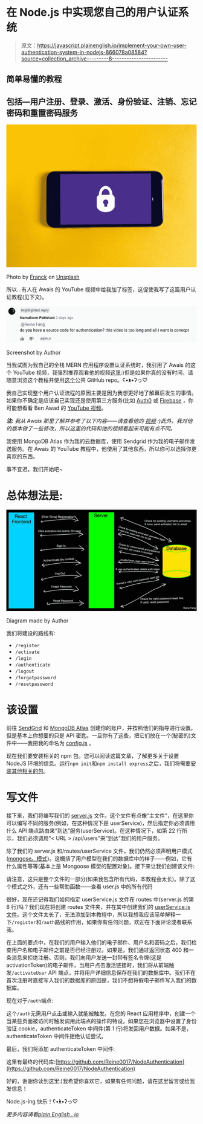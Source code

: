 # 在 Node.js 中实现您自己的用户认证系统

> 原文：<https://javascript.plainenglish.io/implement-your-own-user-authentication-system-in-nodejs-866078a08584?source=collection_archive---------8----------------------->

## 简单易懂的教程

## 包括—用户注册、登录、激活、身份验证、注销、忘记密码和重置密码服务

![](img/7307905b9a04241b6cb0996da094371e.png)

Photo by [Franck](https://unsplash.com/@franckinjapan?utm_source=medium&utm_medium=referral) on [Unsplash](https://unsplash.com?utm_source=medium&utm_medium=referral)

所以…有人在 Awais 的 YouTube 视频中给我加了标签，这促使我写了这篇用户认证教程(见下文)。

![](img/02c327c817d84384abfe7e0de5a99ae3.png)

Screenshot by Author

当我试图为我自己的全栈 MERN 应用程序设置认证系统时，我引用了 Awais 的这个 YouTube 视频，我强烈推荐观看他的视频[这里](https://www.youtube.com/watch?v=CEim3tZsp1Y):)但是如果你真的没有时间，请随意浏览这个教程并使用[这个](https://github.com/Reine0017/NodeAuthentication)公共 GitHub repo。ʕ•́ᴥ•̀ʔっ♡

我自己实现整个用户认证流程的原因主要是因为我想更好地了解幕后发生的事情。如果你不确定是应该自己实现还是使用第三方服务(比如 [Auth0](https://auth0.com/) 或 [Firebase](https://firebase.google.com/) ，你可能想看看 Ben Awad 的 [YouTube 视频](https://www.youtube.com/watch?v=Hh_kiZTTBr0)。

***注:*** *我从 Awais 那里了解并参考了以下内容——请查看他的* [*视频*](https://www.youtube.com/c/AwaisMirza1/videos) *:)此外，我对他的版本做了一些修改，所以这里的代码和他的视频看起来可能有点不同。*

我使用 MongoDB Atlas 作为我的云数据库，使用 Sendgrid 作为我的电子邮件发送服务。在 Awais 的 YouTube 教程中，他使用了其他东西，所以你可以选择你更喜欢的东西。

事不宜迟，我们开始吧~

# 总体想法是:

![](img/1958376dcab4f738041bbb113054c042.png)

Diagram made by Author

我们将建设的路线有:

*   `/register`
*   `/activate`
*   `/login`
*   `/authenticate`
*   `/logout`
*   `/forgotpassword`
*   `/resetpassword`

# 该设置

前往 [SendGrid](https://sendgrid.com/) 和 [MongoDB Atlas](https://www.mongodb.com/cloud/atlas) 创建你的账户，并按照他们的指导进行设置。但是基本上你想要的只是 API 密匙。一旦你有了这些，把它们放在一个(秘密的)文件中——我把我的命名为 [config.js](https://github.com/Reine0017/NodeAuthentication/commit/b02599195f0787eaecf30ff0f6a0d184d99e2f23) 。

现在我们要安装相关的 npm 包。您可以阅读这篇文章，了解更多关于设置 NodeJS 环境的信息。运行`npm init`和`npm install express`之后，我们将需要[安装其他相关的包](https://github.com/Reine0017/mini-tutorials/commit/be640ecdc89bf749f60fed7707d38fad95b96704)。

# 写文件

接下来，我们将编写我们的 [server.js](https://github.com/Reine0017/NodeAuthentication/commit/71e21ebce01235868957d6dbd1dc2b4b7dcb8aca) 文件。这个文件有点像“主文件”，在这里你可以编写不同的服务(例如，在这种情况下是 userService)，然后指定你必须调用什么 API 端点路由来“到达”服务(userService)。在这种情况下，如第 22 行所示，我们必须调用“< URL > /api/users”来“到达”我们的用户服务。

除了我们的 server.js 和/routes/userService 文件，我们仍然必须声明用户模式([mongose。模式](https://mongoosejs.com/docs/schematypes.html))。这概括了用户模型在我们的数据库中的样子——例如，它有什么属性等等(基本上是 Mongoose 模型的配置对象)。接下来让我们创建该文件:

请注意，这只是整个文件的一部分(如果我包含所有代码，本教程会太长)。除了这个模式之外，还有一些帮助函数——查看 user.js 中的所有代码

很好，现在还记得我们如何指定 userService.js 文件在 routes 中(server.js 的第 8 行)吗？我们现在将创建 routes 文件夹，并在其中创建我们的 [userService.js 文件](https://github.com/Reine0017/NodeAuthentication/commit/5ba29ba55b89f97e218c46350cc421c40dd04bc3)。这个文件太长了，无法添加到本教程中，所以我想我应该简单解释一下`/register`和`/auth`路线的作用，如果你有任何问题，欢迎在下面评论或者联系我。

在上面的要点中，在我们的用户输入他们的电子邮件、用户名和密码之后，我们检查用户名和电子邮件之前是否已经注册过。如果是，我们通过返回状态 400 和一条消息来拒绝注册。否则，我们向用户发送一封带有签名令牌(这是 activationToken)的电子邮件，当用户点击激活链接时，我们将从前端触发`/activateUser` API 端点，并将用户详细信息保存在我们的数据库中。我们不在首次注册时直接写入我们的数据库的原因是，我们不想将假电子邮件写入我们的数据库。

现在对于`/auth`端点:

这个`/auth`无需用户点击或输入就能被触发。在您的 React 应用程序中，创建一个当某些页面被访问时触发调用此端点的操作的特设。如果您在浏览器中设置了身份验证 cookie，authenticateToken 中间件(第 1 行)将发回用户数据。如果不是，authenticateToken 中间件拒绝认证尝试。

最后，我们将添加 authenticateToken 中间件:

这里有最终的代码库:[https://github.com/Reine0017/NodeAuthentication](https://github.com/Reine0017/NodeAuthentication)

好的，谢谢你读到这里:)我希望你喜欢它，如果有任何问题，请在这里留言或给我发信息！

Node.js-ing 快乐！ʕ•́ᴥ•̀ʔっ♡

*更多内容请看*[*plain English . io*](http://plainenglish.io/)